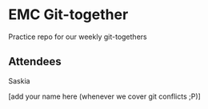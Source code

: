 # EMC Git-together

Practice repo for our weekly git-togethers

## Attendees

Saskia

[add your name here (whenever we cover git conflicts ;P)]

